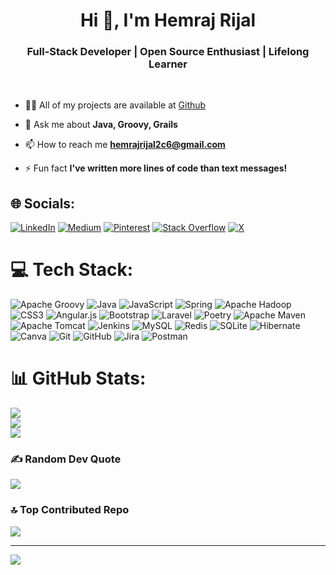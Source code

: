 <h1 align="center">Hi 👋, I'm Hemraj Rijal</h1>
<h3 align="center">Full-Stack Developer | Open Source Enthusiast | Lifelong Learner</h3>

</br>

- 👨‍💻 All of my projects are available at [Github](https://github.com/HemrajRijal/HemrajRijal/)

- 💬 Ask me about **Java, Groovy, Grails**

- 📫 How to reach me **hemrajrijal2c6@gmail.com**

- ⚡ Fun fact **I've written more lines of code than text messages!**

## 🌐 Socials:
[![LinkedIn](https://img.shields.io/badge/LinkedIn-%230077B5.svg?logo=linkedin&logoColor=white)](https://linkedin.com/in/hemrajrijal) [![Medium](https://img.shields.io/badge/Medium-12100E?logo=medium&logoColor=white)](https://medium.com/@@HemrajRijal) [![Pinterest](https://img.shields.io/badge/Pinterest-%23E60023.svg?logo=Pinterest&logoColor=white)](https://pinterest.com/hemrajrijal) [![Stack Overflow](https://img.shields.io/badge/-Stackoverflow-FE7A16?logo=stack-overflow&logoColor=white)](https://stackoverflow.com/users/6241862) [![X](https://img.shields.io/badge/X-black.svg?logo=X&logoColor=white)](https://x.com/hemrajrijal7) 

# 💻 Tech Stack:
![Apache Groovy](https://img.shields.io/badge/Apache%20Groovy-4298B8.svg?style=for-the-badge&logo=Apache+Groovy&logoColor=white) ![Java](https://img.shields.io/badge/java-%23ED8B00.svg?style=for-the-badge&logo=openjdk&logoColor=white) ![JavaScript](https://img.shields.io/badge/javascript-%23323330.svg?style=for-the-badge&logo=javascript&logoColor=%23F7DF1E) ![Spring](https://img.shields.io/badge/spring-%236DB33F.svg?style=for-the-badge&logo=spring&logoColor=white) ![Apache Hadoop](https://img.shields.io/badge/Apache%20Hadoop-66CCFF?style=for-the-badge&logo=apachehadoop&logoColor=black) ![CSS3](https://img.shields.io/badge/css3-%231572B6.svg?style=for-the-badge&logo=css3&logoColor=white) ![Angular.js](https://img.shields.io/badge/angular.js-%23E23237.svg?style=for-the-badge&logo=angularjs&logoColor=white) ![Bootstrap](https://img.shields.io/badge/bootstrap-%238511FA.svg?style=for-the-badge&logo=bootstrap&logoColor=white) ![Laravel](https://img.shields.io/badge/laravel-%23FF2D20.svg?style=for-the-badge&logo=laravel&logoColor=white) ![Poetry](https://img.shields.io/badge/Poetry-%233B82F6.svg?style=for-the-badge&logo=poetry&logoColor=0B3D8D) ![Apache Maven](https://img.shields.io/badge/Apache%20Maven-C71A36?style=for-the-badge&logo=Apache%20Maven&logoColor=white) ![Apache Tomcat](https://img.shields.io/badge/apache%20tomcat-%23F8DC75.svg?style=for-the-badge&logo=apache-tomcat&logoColor=black) ![Jenkins](https://img.shields.io/badge/jenkins-%232C5263.svg?style=for-the-badge&logo=jenkins&logoColor=white) ![MySQL](https://img.shields.io/badge/mysql-4479A1.svg?style=for-the-badge&logo=mysql&logoColor=white) ![Redis](https://img.shields.io/badge/redis-%23DD0031.svg?style=for-the-badge&logo=redis&logoColor=white) ![SQLite](https://img.shields.io/badge/sqlite-%2307405e.svg?style=for-the-badge&logo=sqlite&logoColor=white) ![Hibernate](https://img.shields.io/badge/Hibernate-59666C?style=for-the-badge&logo=Hibernate&logoColor=white) ![Canva](https://img.shields.io/badge/Canva-%2300C4CC.svg?style=for-the-badge&logo=Canva&logoColor=white) ![Git](https://img.shields.io/badge/git-%23F05033.svg?style=for-the-badge&logo=git&logoColor=white) ![GitHub](https://img.shields.io/badge/github-%23121011.svg?style=for-the-badge&logo=github&logoColor=white) ![Jira](https://img.shields.io/badge/jira-%230A0FFF.svg?style=for-the-badge&logo=jira&logoColor=white) ![Postman](https://img.shields.io/badge/Postman-FF6C37?style=for-the-badge&logo=postman&logoColor=white)
# 📊 GitHub Stats:
![](https://github-readme-stats.vercel.app/api?username=HemrajRijal&theme=dark&hide_border=false&include_all_commits=true&count_private=true)<br/>
![](https://github-readme-streak-stats.herokuapp.com/?user=HemrajRijal&theme=dark&hide_border=false)<br/>
![](https://github-readme-stats.vercel.app/api/top-langs/?username=HemrajRijal&theme=dark&hide_border=false&include_all_commits=true&count_private=true&layout=compact)

### ✍️ Random Dev Quote
![](https://quotes-github-readme.vercel.app/api?type=vetical&theme=radical)

### 🔝 Top Contributed Repo
![](https://github-contributor-stats.vercel.app/api?username=HemrajRijal&limit=5&theme=cobalt&combine_all_yearly_contributions=true)

---
[![](https://visitcount.itsvg.in/api?id=HemrajRijal&icon=1&color=3)](https://visitcount.itsvg.in)

<!-- Proudly created with GPRM ( https://gprm.itsvg.in ) -->
